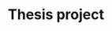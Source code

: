 ---
    title: Thesis project
    description: Graal VM group some languages in one polyglot compiler that runs in Java Virtual Machine. This work has proved the performance in that VM of a custom academic language called Tiger using the Truffle API. # Add post description (optional)

    img: thesis/1.png # Add image post (optional)

    imgs:
        - thesis/1.png
        - thesis/2.jpg
---
